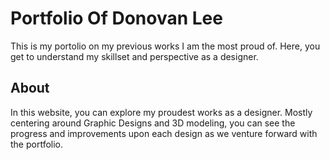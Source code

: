 # Portfolio Of Donovan Lee
This is my portolio on my previous works I am the most proud of. Here, you get to understand my skillset and perspective as a designer.

## About
In this website, you can explore my proudest works as a designer. Mostly centering around Graphic Designs and 3D modeling, you can see the progress and improvements upon each design as we venture forward with the portfolio.